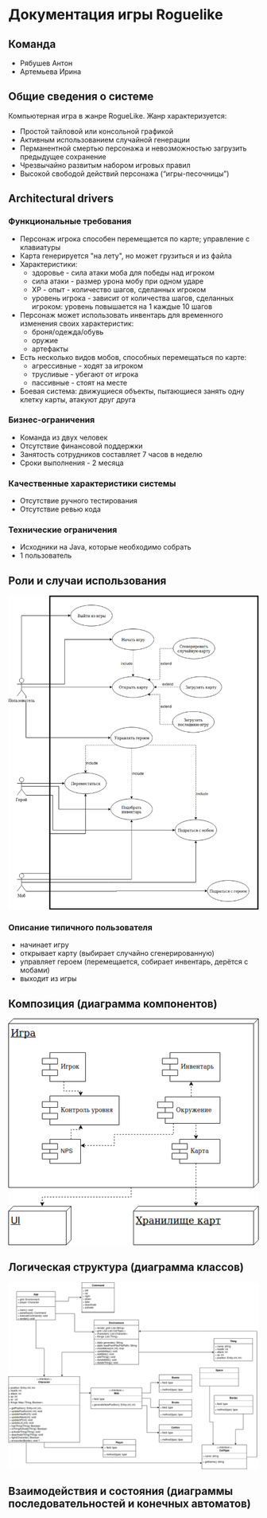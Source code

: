 # Документация игры Roguelike

## Команда
- Рябушев Антон
- Артемьева Ирина


## Общие сведения о системе
Компьютерная игра в жанре RogueLike.
Жанр характеризуется:
- Простой тайловой или консольной графикой
- Активным использованием случайной генерации
- Перманентной смертью персонажа и невозможностью загрузить предыдущее сохранение
- Чрезвычайно развитым набором игровых правил
- Высокой свободой действий персонажа (“игры-песочницы”)


## Architectural drivers

### Функциональные требования
- Персонаж игрока способен перемещается по карте; управление с клавиатуры
- Карта генерируется "на лету", но может грузиться и из файла
- Характеристики:
  - здоровье - сила атаки моба для победы над игроком
  - сила атаки - размер урона мобу при одном ударе
  - XP - опыт - количество шагов, сделанных игроком
  - уровень игрока - зависит от количества шагов, сделанных игроком: уровень повышается на 1 каждые 10 шагов
- Персонаж может использовать инвентарь для временного изменения своих характеристик:
  - броня/одежда/обувь
  - оружие
  - артефакты
- Есть несколько видов мобов, способных перемещаться по карте:
  - агрессивные - ходят за игроком
  - трусливые - убегают от игрока
  - пассивные - стоят на месте
- Боевая система: движущиеся объекты, пытающиеся занять одну клетку карты, атакуют друг друга

### Бизнес-ограничения
- Команда из двух человек
- Отсутствие финансовой поддержки
- Занятость сотрудников составляет 7 часов в неделю
- Сроки выполнения - 2 месяца

### Качественные характеристики системы
- Отсутствие ручного тестирования
- Отсутствие ревью кода

### Технические ограничения
- Исходники на Java, которые необходимо собрать
- 1 пользователь

## Роли и случаи использования
![useCaseDiagram](docs/useCaseDiagram.png)
### Описание типичного пользователя
 - начинает игру
 - открывает карту (выбирает случайно сгенерированную)
 - управляет героем (перемещается, собирает инвентарь, дерётся с мобами)
 - выходит из игры

## Композиция (диаграмма компонентов)
![componentDiagram](docs/componentDiagram.png)


## Логическая структура (диаграмма классов)
![classDiagram](docs/classDiagram.png)

## Взаимодействия и состояния (диаграммы последовательностей и конечных автоматов)
